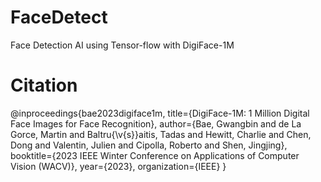 # FaceDetect
Face Detection AI using Tensor-flow with DigiFace-1M


# Citation
@inproceedings{bae2023digiface1m,
  title={DigiFace-1M: 1 Million Digital Face Images for Face Recognition},
  author={Bae, Gwangbin and de La Gorce, Martin and Baltru{\v{s}}aitis, Tadas and Hewitt, Charlie and Chen, Dong and Valentin, Julien and Cipolla, Roberto and Shen, Jingjing},
  booktitle={2023 IEEE Winter Conference on Applications of Computer Vision (WACV)},
  year={2023},
  organization={IEEE}
}
